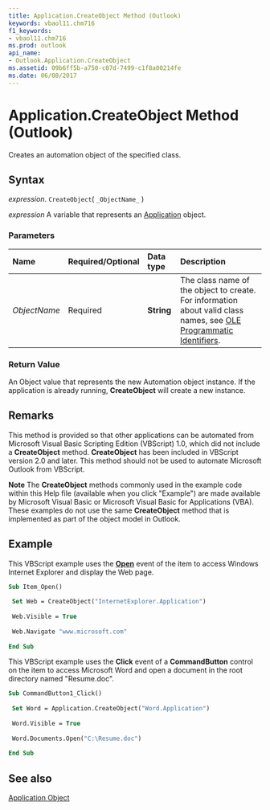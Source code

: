 ```yaml
---
title: Application.CreateObject Method (Outlook)
keywords: vbaol11.chm716
f1_keywords:
- vbaol11.chm716
ms.prod: outlook
api_name:
- Outlook.Application.CreateObject
ms.assetid: 09b6ff5b-a750-c07d-7499-c1f8a00214fe
ms.date: 06/08/2017
---
```



# Application.CreateObject Method (Outlook)

Creates an automation object of the specified class.


## Syntax

 _expression_. `CreateObject`( `_ObjectName_` )

 _expression_ A variable that represents an [Application](./Outlook.Application.md) object.


### Parameters



|Name|Required/Optional|Data type|Description|
|:-----|:-----|:-----|:-----|
| _ObjectName_|Required| **String**|The class name of the object to create. For information about valid class names, see [OLE Programmatic Identifiers](../outlook/Concepts/Getting-Started/ole-programmatic-identifiers-outlook.md).|

### Return Value

An Object value that represents the new Automation object instance. If the application is already running,  **CreateObject** will create a new instance.


## Remarks

This method is provided so that other applications can be automated from Microsoft Visual Basic Scripting Edition (VBScript) 1.0, which did not include a  **CreateObject** method. **CreateObject** has been included in VBScript version 2.0 and later. This method should not be used to automate Microsoft Outlook from VBScript.


 **Note**  The  **CreateObject** methods commonly used in the example code within this Help file (available when you click "Example") are made available by Microsoft Visual Basic or Microsoft Visual Basic for Applications (VBA). These examples do not use the same **CreateObject** method that is implemented as part of the object model in Outlook.


## Example

This VBScript example uses the  **[Open](Outlook.MailItem.Open.md)** event of the item to access Windows Internet Explorer and display the Web page.


```vb
Sub Item_Open() 
 
 Set Web = CreateObject("InternetExplorer.Application") 
 
 Web.Visible = True 
 
 Web.Navigate "www.microsoft.com" 
 
End Sub
```

This VBScript example uses the  **Click** event of a **CommandButton** control on the item to access Microsoft Word and open a document in the root directory named "Resume.doc".




```vb
Sub CommandButton1_Click() 
 
 Set Word = Application.CreateObject("Word.Application") 
 
 Word.Visible = True 
 
 Word.Documents.Open("C:\Resume.doc") 
 
End Sub
```


## See also


[Application Object](Outlook.Application.md)

